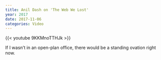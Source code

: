 ```yaml
---
title: Anil Dash on 'The Web We Lost'
year: 2017
date: 2017-11-06
categories: Video
---
```


{{< youtube 9KKMnoTTHJk >}}

If I wasn’t in an open-plan office, there would be a standing ovation right now.